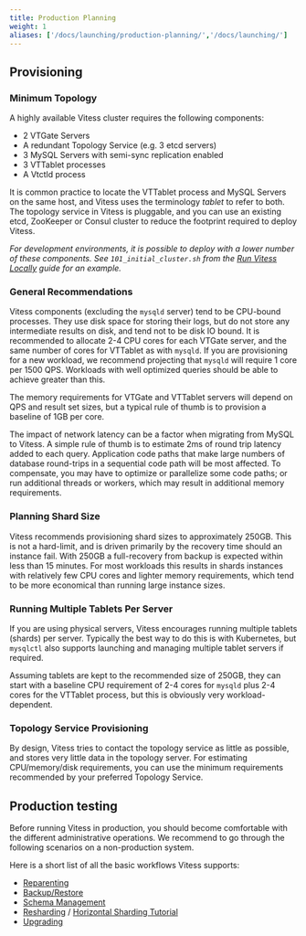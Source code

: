 ```yaml
---
title: Production Planning
weight: 1
aliases: ['/docs/launching/production-planning/','/docs/launching/']
---
```


## Provisioning

### Minimum Topology

A highly available Vitess cluster requires the following components:

* 2 VTGate Servers
* A redundant Topology Service (e.g. 3 etcd servers)
* 3 MySQL Servers with semi-sync replication enabled
* 3 VTTablet processes
* A Vtctld process

It is common practice to locate the VTTablet process and MySQL Servers on the same host, and Vitess uses the terminology _tablet_ to refer to both. The topology service in Vitess is pluggable, and you can use an existing etcd, ZooKeeper or Consul cluster to reduce the footprint required to deploy Vitess.

_For development environments, it is possible to deploy with a lower number of these components. See `101_initial_cluster.sh` from the [Run Vitess Locally](../../../get-started/local) guide for an example._

### General Recommendations

Vitess components (excluding the `mysqld` server) tend to be CPU-bound processes. They use disk space for storing their logs, but do not store any intermediate results on disk, and tend not to be disk IO bound. It is recommended to allocate 2-4 CPU cores for each VTGate server, and the same number of cores for VTTablet as with `mysqld`. If you are provisioning for a new workload, we recommend projecting that `mysqld` will require 1 core per 1500 QPS. Workloads with well optimized queries should be able to achieve greater than this.

The memory requirements for VTGate and VTTablet servers will depend on QPS and result set sizes, but a typical rule of thumb is to provision a baseline of 1GB per core.

The impact of network latency can be a factor when migrating from MySQL to Vitess. A simple rule of thumb is to estimate 2ms of round trip latency added to each query. Application code paths that make large numbers of database round-trips in a sequential code path will be most affected.  To compensate, you may have to optimize or parallelize some code paths; or run additional threads or workers, which may result in additional memory requirements.

### Planning Shard Size

Vitess recommends provisioning shard sizes to approximately 250GB. This is not a hard-limit, and is driven primarily by the recovery time should an instance fail. With 250GB a full-recovery from backup is expected within less than 15 minutes. For most workloads this results in shards instances with relatively few CPU cores and lighter memory requirements, which tend to be more economical than running large instance sizes.

### Running Multiple Tablets Per Server

If you are using physical servers, Vitess encourages running multiple tablets (shards) per server. Typically the best way to do this is with Kubernetes, but `mysqlctl` also supports launching and managing multiple tablet servers if required.

Assuming tablets are kept to the recommended size of 250GB, they can start with a baseline CPU requirement of 2-4 cores for `mysqld` plus 2-4 cores for the VTTablet process, but this is obviously very workload-dependent.

### Topology Service Provisioning

By design, Vitess tries to contact the topology service as little as possible, and stores very little data in the topology server. For estimating CPU/memory/disk requirements, you can use the minimum requirements recommended by your preferred Topology Service.

## Production testing

Before running Vitess in production, you should become comfortable with the different administrative operations. We recommend to go through the following scenarios on a non-production system.

Here is a short list of all the basic workflows Vitess supports:

* [Reparenting](../../configuration-advanced/reparenting)
* [Backup/Restore](../../operating-vitess/backup-and-restore)
* [Schema Management](../../../schema-management)
* [Resharding](../../../reference/sharding#resharding) / [Horizontal Sharding Tutorial](../historical/horizontal-sharding)
* [Upgrading](../operating-vitess/upgrading-vitess)
